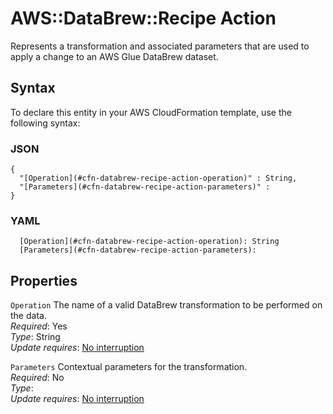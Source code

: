 # AWS::DataBrew::Recipe Action<a name="aws-properties-databrew-recipe-action"></a>

Represents a transformation and associated parameters that are used to apply a change to an AWS Glue DataBrew dataset\.

## Syntax<a name="aws-properties-databrew-recipe-action-syntax"></a>

To declare this entity in your AWS CloudFormation template, use the following syntax:

### JSON<a name="aws-properties-databrew-recipe-action-syntax.json"></a>

```
{
  "[Operation](#cfn-databrew-recipe-action-operation)" : String,
  "[Parameters](#cfn-databrew-recipe-action-parameters)" : 
}
```

### YAML<a name="aws-properties-databrew-recipe-action-syntax.yaml"></a>

```
  [Operation](#cfn-databrew-recipe-action-operation): String
  [Parameters](#cfn-databrew-recipe-action-parameters):
```

## Properties<a name="aws-properties-databrew-recipe-action-properties"></a>

`Operation`  <a name="cfn-databrew-recipe-action-operation"></a>
The name of a valid DataBrew transformation to be performed on the data\.  
*Required*: Yes  
*Type*: String  
*Update requires*: [No interruption](https://docs.aws.amazon.com/AWSCloudFormation/latest/UserGuide/using-cfn-updating-stacks-update-behaviors.html#update-no-interrupt)

`Parameters`  <a name="cfn-databrew-recipe-action-parameters"></a>
Contextual parameters for the transformation\.  
*Required*: No  
*Type*:   
*Update requires*: [No interruption](https://docs.aws.amazon.com/AWSCloudFormation/latest/UserGuide/using-cfn-updating-stacks-update-behaviors.html#update-no-interrupt)